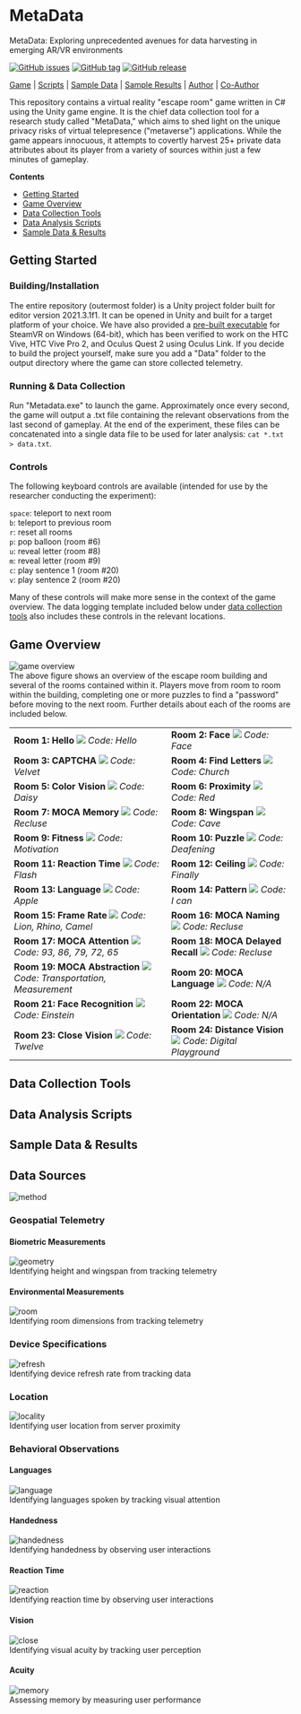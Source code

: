 # MetaData
MetaData: Exploring unprecedented avenues for data harvesting in emerging AR/VR environments

[![GitHub issues](https://img.shields.io/github/issues/vcninc/metadata)](https://github.com/vcninc/metadata/issues)
[![GitHub tag](https://img.shields.io/github/tag/vcninc/metadata.svg)](https://github.com/vcninc/metadata/tags)
[![GitHub release](https://img.shields.io/github/release/vcninc/metadata.svg)](https://github.com/vcninc/metadata/releases)

[Game](https://github.com/VCNinc/MetaData/releases) |
[Scripts](https://github.com/VCNinc/MetaData/tree/main/Scripts) |
[Sample Data](https://github.com/VCNinc/MetaData/tree/main/Data) |
[Sample Results](https://github.com/VCNinc/MetaData/tree/main/Figures) |
[Author](https://github.com/VCNinc) |
[Co-Author](https://github.com/gonzalo-munillag)

This repository contains a virtual reality "escape room" game written in C# using the Unity game engine. It is the chief data collection tool for a research study called "MetaData," which aims to shed light on the unique privacy risks of virtual telepresence ("metaverse") applications. While the game appears innocuous, it attempts to covertly harvest 25+ private data attributes about its player from a variety of sources within just a few minutes of gameplay.

__Contents__
- [Getting Started](#getting-started)
- [Game Overview](#game-overview)
- [Data Collection Tools](#data-collection-tools)
- [Data Analysis Scripts](#data-analysis-scripts)
- [Sample Data & Results](#sample-data--results)

## Getting Started
### Building/Installation
The entire repository (outermost folder) is a Unity project folder built for editor version 2021.3.1f1. It can be opened in Unity and built for a target platform of your choice. We have also provided a [pre-built executable](https://github.com/VCNinc/MetaData/releases) for SteamVR on Windows (64-bit), which has been verified to work on the HTC Vive, HTC Vive Pro 2, and Oculus Quest 2 using Oculus Link. If you decide to build the project yourself, make sure you add a "Data" folder to the output directory where the game can store collected telemetry.

### Running & Data Collection
Run "Metadata.exe" to launch the game. Approximately once every second, the game will output a .txt file containing the relevant observations from the last second of gameplay. At the end of the experiment, these files can be concatenated into a single data file to be used for later analysis: `cat *.txt > data.txt`.

### Controls
The following keyboard controls are available (intended for use by the researcher conducting the experiment):

`space`: teleport to next room<br>
`b`: teleport to previous room<br>
`r`: reset all rooms<br>
`p`: pop balloon (room #6)<br>
`u`: reveal letter (room #8)<br>
`m`: reveal letter (room #9)<br>
`c`: play sentence 1 (room #20)<br>
`v`: play sentence 2 (room #20)<br>

Many of these controls will make more sense in the context of the game overview. The data logging template included below under [data collection tools](#data-collection-tools) also includes these controls in the relevant locations.

## Game Overview
![game overview](Images/all-label.png)<br>
The above figure shows an overview of the escape room building and several of the rooms contained within it. Players move from room to room within the building, completing one or more puzzles to find a "password" before moving to the next room. Further details about each of the rooms are included below.

<table>
  <tr>
    <td>
      <b>Room 1: Hello</b>
      <img src="Images/image10.png" />
      <i>Code: Hello</i>
    </td>
    <td>
      <b>Room 2: Face</b>
      <img src="Images/image6.png" />
      <i>Code: Face</i>
    </td>
  </tr>
  <tr>
    <td>
      <b>Room 3: CAPTCHA</b>
      <img src="Images/image11.png" />
      <i>Code: Velvet</i>
    </td>
    <td>
      <b>Room 4: Find Letters</b>
      <img src="Images/image7.png" />
      <i>Code: Church</i>
    </td>
  </tr>
  <tr>
    <td>
      <b>Room 5: Color Vision</b>
      <img src="Images/image8.png" />
      <i>Code: Daisy</i>
    </td>
    <td>
      <b>Room 6: Proximity</b>
      <img src="Images/image14.png" />
      <i>Code: Red</i>
    </td>
  </tr>
  <tr>
    <td>
      <b>Room 7: MOCA Memory</b>
      <img src="Images/image15.png" />
      <i>Code: Recluse</i>
    </td>
    <td>
      <b>Room 8: Wingspan</b>
      <img src="Images/image3.png" />
      <i>Code: Cave</i>
    </td>
  </tr>
  <tr>
    <td>
      <b>Room 9: Fitness</b>
      <img src="Images/fitness.png" />
      <i>Code: Motivation</i>
    </td>
    <td>
      <b>Room 10: Puzzle</b>
      <img src="Images/image5.png" />
      <i>Code: Deafening</i>
    </td>
  </tr>
  <tr>
    <td>
      <b>Room 11: Reaction Time</b>
      <img src="Images/reaction.png" />
      <i>Code: Flash</i>
    </td>
    <td>
      <b>Room 12: Ceiling</b>
      <img src="Images/image1.png" />
      <i>Code: Finally</i>
    </td>
  </tr>
  <tr>
    <td>
      <b>Room 13: Language</b>
      <img src="Images/language.png" />
      <i>Code: Apple</i>
    </td>
    <td>
      <b>Room 14: Pattern</b>
      <img src="Images/image18.png" />
      <i>Code: I can</i>
    </td>
  </tr>
  <tr>
    <td>
      <b>Room 15: Frame Rate</b>
      <img src="Images/image19.png" />
      <i>Code: Lion, Rhino, Camel</i>
    </td>
    <td>
      <b>Room 16: MOCA Naming</b>
      <img src="Images/image2.png" />
      <i>Code: Recluse</i>
    </td>
  </tr>
  <tr>
    <td>
      <b>Room 17: MOCA Attention</b>
      <img src="Images/image17.png" />
      <i>Code: 93, 86, 79, 72, 65</i>
    </td>
    <td>
      <b>Room 18: MOCA Delayed Recall</b>
      <img src="Images/image15.png" />
      <i>Code: Recluse</i>
    </td>
  </tr>
  <tr>
    <td>
      <b>Room 19: MOCA Abstraction</b>
      <img src="Images/image16.png" />
      <i>Code: Transportation, Measurement</i>
    </td>
    <td>
      <b>Room 20: MOCA Language</b>
      <img src="Images/image4.png" />
      <i>Code: N/A</i>
    </td>
  </tr>
  <tr>
    <td>
      <b>Room 21: Face Recognition</b>
      <img src="Images/image4.png" />
      <i>Code: Einstein</i>
    </td>
    <td>
      <b>Room 22: MOCA Orientation</b>
      <img src="Images/image13.png" />
      <i>Code: N/A</i>
    </td>
  </tr>
  <tr>
    <td>
      <b>Room 23: Close Vision</b>
      <img src="Images/image9.png" />
      <i>Code: Twelve</i>
    </td>
    <td>
      <b>Room 24: Distance Vision</b>
      <img src="Images/distance.png" />
      <i>Code: Digital Playground</i>
    </td>
  </tr>
</table>

## Data Collection Tools


## Data Analysis Scripts

## Sample Data & Results



## Data Sources
![method](Images/method.png)<br>

### Geospatial Telemetry
#### Biometric Measurements
![geometry](Images/geometry.png)<br>
Identifying height and wingspan from tracking telemetry

#### Environmental Measurements
![room](Images/room.png)<br>
Identifying room dimensions from tracking telemetry

### Device Specifications
![refresh](Images/refresh.png)<br>
Identifying device refresh rate from tracking data

### Location
![locality](Images/locality.png)<br>
Identifying user location from server proximity


### Behavioral Observations
#### Languages
![language](Images/language.png)<br>
Identifying languages spoken by tracking visual attention

#### Handedness
![handedness](Images/handedness.png)<br>
Identifying handedness by observing user interactions

#### Reaction Time
![reaction](Images/reaction.png)<br>
Identifying reaction time by observing user interactions

#### Vision
![close](Images/close.png)<br>
Identifying visual acuity by tracking user perception

#### Acuity
![memory](Images/memory.png)<br>
Assessing memory by measuring user performance
